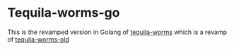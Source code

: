 # Tequila-worms-go

This is the revamped version in Golang of [tequila-worms](https://github.com/claudiu-persoiu/tequila-worms) which is a revamp of [tequila-worms-old](https://github.com/claudiu-persoiu/tequila-worms-old)

